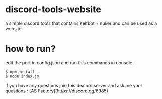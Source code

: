 # discord-tools-website
a simple discord tools that contains selfbot + nuker and can be used as a website

# how to run?
edit the port in config.json
and
run this commands in console.

```
$ npm install
$ node index.js
```
<div>if you have any questions join this discord server and ask me your questions : [AS Factory](https://discord.gg/6985)</div>
